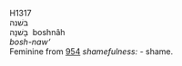 H1317  
בּשׁנה  
בָּשׁנָה ‎ boshnâh  
*bosh-naw‘*  
Feminine from [954](h0954) *shamefulness: -* shame.  
